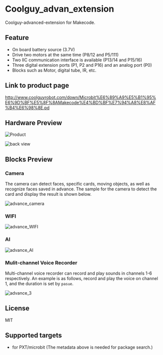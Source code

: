 # Coolguy_advan_extension

Coolguy-advanced-extension for Makecode.

## Feature

- On board battery source (3.7V)
- Drive two motors at the same time (P8/12 and P5/111)
- Two IIC communication interface is available (P13/14 and P15/16)
- Three digital extension ports (P1, P2 and P16) and an analog port (P0)
- Blocks such as Motor, digital tube, IR, etc. 

## Link to product page

http://www.coolguyrobot.com/down/Microbit%E6%89%A9%E5%B1%95%E6%9D%BF%E5%8F%8AMakecode%E4%BD%BF%E7%94%A8%E8%AF%B4%E6%98%8E.pd

## Hardware Preview

![Product](https://user-images.githubusercontent.com/45141802/98237469-e3f9eb80-1f9f-11eb-971e-f29950cf5374.png)

![back view](https://user-images.githubusercontent.com/45141802/98237479-ea886300-1f9f-11eb-9b50-ffff7823ad7e.jpg)

## Blocks Preview



### Camera

The camera can detect faces, specific cards, moving objects, as well as recognize faces saved in advance. The sample for the camera to detect the card and display the result is shown below.

![advance_camera](https://user-images.githubusercontent.com/45141802/99145696-db926680-26ab-11eb-8608-8bf12fca5a17.png)

### WIFI



![advance_WIFI]()

### AI



![advance_AI]()

### Mulit-channel Voice Recorder

Multi-channel voice recorder can record and play sounds in channels 1-6 respectively. An example is as follows, record and play the voice on channel 1, and the duration is set by `pasue`.

![advance_3](https://user-images.githubusercontent.com/45141802/99064551-111e4d80-25e1-11eb-859f-0d6eacccfd46.png)

## License

MIT

## Supported targets

* for PXT/microbit (The metadata above is needed for package search.)

